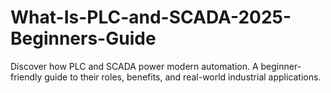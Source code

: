 # What-Is-PLC-and-SCADA-2025-Beginners-Guide
Discover how PLC and SCADA power modern automation. A beginner-friendly guide to their roles, benefits, and real-world industrial applications.
